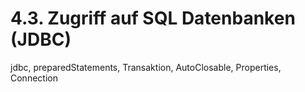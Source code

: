 # 4.3. Zugriff auf SQL Datenbanken (JDBC)
jdbc, preparedStatements, Transaktion, AutoClosable, Properties, Connection
